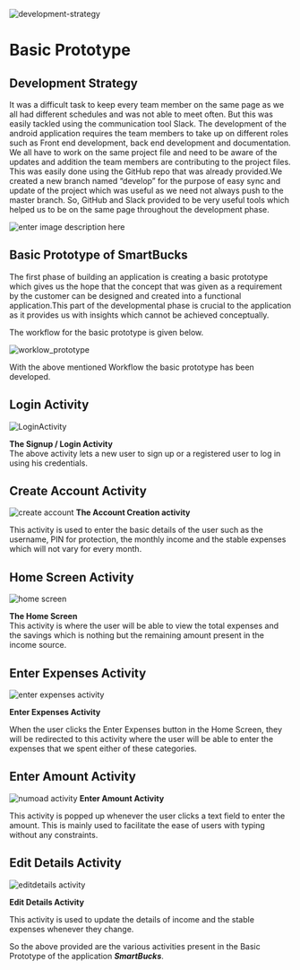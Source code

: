 ﻿![development-strategy](https://www.arithnea.de/wp-content/uploads/2018/02/agiles-business-development.png)
# Basic Prototype

## Development Strategy
 
 It was a difficult task to keep every team member on the same page as we all had different schedules and was not able to meet often. But this was easily tackled using the communication tool Slack.
 The development of the android application requires the team members to take up on different roles such as Front end development, back end development and documentation.
 We all have to work on the same project file and need to be aware of the updates and addition the team members are contributing to the project files. This was easily done using the GitHub repo that was already provided.We created a new branch named “develop” for the purpose of easy sync and update of the project which was useful as we need not always push to the master branch.
So, GitHub and Slack provided to be very useful tools which helped us to be on the same page throughout the development phase.

![enter image description here](http://knowmywork.com/wp-content/uploads/2018/08/Github-Slack-Integration-Web-800x500.png)

## Basic Prototype of SmartBucks

The first phase of building an application is creating a basic prototype which gives us the hope that the concept that was given as a requirement by the customer can be designed and created into a functional application.This part of the developmental phase is crucial to the application as it provides us with insights which cannot be achieved conceptually.

  The workflow for the basic prototype is given below.

![worklow_prototype](https://github.com/DBSE-teaching/isee2019-SmartBucks/blob/master/docs/images/workflow_1.png)

With the above mentioned Workflow the basic prototype has been developed.

##  Login Activity
 
 ![LoginActivity](https://github.com/DBSE-teaching/isee2019-SmartBucks/blob/master/docs/images/Login.jpeg)
 
**The Signup / Login Activity**<br/>
The above activity lets a new user to sign up or a registered user to log in using his credentials.

## Create Account Activity 
 
 ![create account](https://github.com/DBSE-teaching/isee2019-SmartBucks/blob/master/docs/images/CreateAccount.jpeg)
**The Account Creation activity** <br/>

  This activity is used to enter the basic details of the user such as the username, PIN for protection, the monthly income and the stable expenses which will not vary for every month. 

## Home Screen Activity 

![home screen](https://github.com/DBSE-teaching/isee2019-SmartBucks/blob/master/docs/images/HomeScreen.jpeg)

**The Home Screen** <br/>
This activity is where the user will be able to view the total expenses and the savings which is nothing but the remaining amount present in the income source. 

## Enter Expenses Activity 

![enter expenses activity](https://github.com/DBSE-teaching/isee2019-SmartBucks/blob/master/docs/images/EnterExpenses.jpeg)

**Enter Expenses Activity** <br/>

When the user clicks the Enter Expenses button in the Home Screen, they will be redirected to this activity where the user will be able to enter the expenses that we spent either of these categories.

## Enter Amount Activity

![numoad activity](https://github.com/DBSE-teaching/isee2019-SmartBucks/blob/master/docs/images/NumPad.jpeg)
**Enter Amount Activity**<br/>

This activity is popped up whenever the user clicks a text field to enter the amount. This is mainly used to facilitate the ease of users with typing without any constraints.

## Edit Details Activity
 
 ![editdetails activity](https://github.com/DBSE-teaching/isee2019-SmartBucks/blob/master/docs/images/EditDetails.jpeg)
 
**Edit Details Activity**<br/>

This activity is used to update the details of income and the stable expenses whenever they change.

So the above provided are the various activities present in the Basic Prototype of the application ***SmartBucks***.




